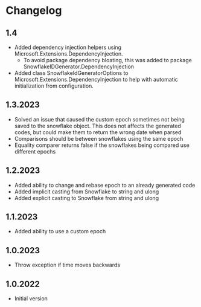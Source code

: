 ﻿# Changelog

## 1.4
- Added dependency injection helpers using Microsoft.Extensions.DependencyInjection.
  - To avoid package dependency bloating, this was added to package SnowflakeIDGenerator.DependencyInjection
- Added class SnowflakeIdGeneratorOptions to Microsoft.Extensions.DependencyInjection to help with automatic initialization from configuration.

## 1.3.2023
- Solved an issue that caused the custom epoch sometimes not being saved to the snowflake object. This does not affects the generated codes, but could make them to return the wrong date when parsed
- Comparisons should be between snowflakes using the same epoch
- Equality comparer returns false if the snowflakes being compared use different epochs

## 1.2.2023
- Added ability to change and rebase epoch to an already generated code
- Added implicit casting from Snowflake to string and ulong
- Added explicit casting to Snowflake from string and ulong

## 1.1.2023
- Added ability to use a custom epoch

## 1.0.2023
- Throw exception if time moves backwards

## 1.0.2022
- Initial version

